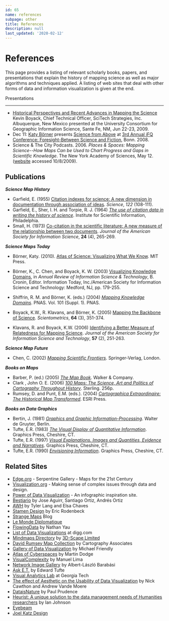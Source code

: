 ```yaml
---
id: 65
name: references
subpage: other
title: References
description: null
last_updated: '2020-02-12'
---
```

References
==========

This page provides a listing of relevant scholarly books, papers, and presentations that explain the history of mapping science as well as major algorithms and techniques applied. A listing of web sites that deal with other forms of data and information visualization is given at the end.

Presentations  

----------------

*   [Historical Perspectives and Recent Advances in Mapping the Science  
    ](/exhibit/docs/KWB_UCGIS_090622.pdf)Kevin Boyack, Chief Technical Officer, SciTech Strategies, Inc.  
    Albuquerque, New Mexico presented at the University Consortium for Geographic Information Science, Sante Fe, NM, Jun 22-23, 2009.
*   Dec 11: [Katy Börner](http://ella.slis.indiana.edu/~katy) presents [Science from Above](https://cns.iu.edu/docs/presentations/2008-borner-caesar-science-above.pdf) at [3rd Annual iFQ Conference: Foresight-Between Science and Fiction](http://www.research-information.de/Tagungen/Programm_engl.pdf), Bonn. 2008.
*   Science & The City Podcasts. 2006. _Places & Spaces: Mapping Science--How Maps Can be Used to Chart Progress and Gaps in Scientific Knowledge_. The New York Academy of Sciences, May 12. ([website](http://www.nyas.org/Publications/Media/PodcastDetail.aspx?cid=68ce212f-0234-4f77-9a13-d530d158ee5c) accessed 10/8/2009).

Publications
------------

**_Science Map History_**

*   Garfield, E. (1955) [Citation indexes for science: A new dimension in documentation through association of ideas](../exhibit/docs/Garfield1955cit.pdf). _Science_, _122_ (108-111).
*   Garfield, E., Sher, I. H. and Torpie, R. J. (1964) _[The use of citation data in writing the history of science](../exhibit/docs/Garfield1964use.pdf)_. Institute for Scientific Information, Philadelphia.
*   Small, H. (1973) [Co-citation in the scientific literature: A new measure of the relationship between two documents](../exhibit/docs/Small1973cocit.pdf). _Journal of the American Society for Information Science_, **24** (4), 265-269.

**_Science Maps Today_**

*   Börner, Katy. (2010). [Atlas of Science: Visualizing What We Know](http://scimaps.org/atlas_of_science.html). MIT Press.  
    
*   Börner, K., C. Chen, and Boyack, K. W. (2003) [Visualizing Knowledge Domains](https://cns.iu.edu/docs/publications/2003-borner-arist.pdf), in _Annual Review of Information Science & Technology_, B. Cronin, Editor. Information Today, Inc./American Society for Information Science and Technology: Medford, NJ, pp. 179-255.
*   Shiffrin, R. M. and Börner, K. (eds.) (2004) _[Mapping Knowledge Domains](https://ella.sice.indiana.edu/~katy/paper/04pnas-intro.pdf)_. PNAS. Vol. 101 (Suppl. 1). PNAS.
*   Boyack, K.W., R. Klavans, and Börner, K. (2005) [Mapping the Backbone of Science](https://cns.iu.edu/docs/publications/2005-boyack-mapbckbn.pdf). _Scientometrics_, **64** (3), 351-374.
*   Klavans, R. and Boyack, K.W. (2006) [Identifying a Better Measure of Relatedness for Mapping Science](../exhibit/docs/Klavans2006better.pdf). _Journal of the American Society for Information Science and Technology_, **57** (2), 251-263.

**_Science Map Future_**

*   Chen, C. (2002) _[Mapping Scientific Frontiers](http://www.amazon.com/gp/product/1852334940/sr=8-1/qid=1145914752/ref=sr_1_1/103-8959568-4717437?%5Fencoding=UTF8)_[](http://www.amazon.com/gp/product/1852334940/sr=8-1/qid=1145914752/ref=sr_1_1/103-8959568-4717437?%5Fencoding=UTF8). Springer-Verlag, London.

**_Books on Maps_**

*   Barber, P. (ed.) (2005) _[The Map Book](http://www.amazon.com/gp/product/0802714749/qid=1145914843/sr=2-1/ref=pd_bbs_b_2_1/103-8959568-4717437?s=books&v=glance&n=283155)_. Walker & Company.
*   Clark , John O. E. (2006) _[100 Maps: The Science, Art and Politics of Cartography Throughout History](http://www.amazon.com/gp/product/1402728859/qid=1145914920/sr=1-1/ref=sr_1_1/103-8959568-4717437?s=books&v=glance&n=283155)_. Sterling. 256p.
*   Rumsey, D. and Punt, E.M. (eds.). (2004) _[Cartographica Extraordinaire: The Historical Map Transformed](http://www.amazon.com/gp/product/1589480449/qid=1145914960/sr=2-1/ref=pd_bbs_b_2_1/103-8959568-4717437?s=books&v=glance&n=283155)_. ESRI Press.

**_Books on Data Graphics_**

*   Bertin, J. (1981) [_Graphics and Graphic Information-Processing_](http://portal.acm.org/citation.cfm?coll=GUIDE&dl=GUIDE&id=300683). Walter de Gruyter, Berlin.
*   Tufte, E.R. (1983) _[The Visual Display of Quantitative Information](http://www.amazon.com/gp/product/0961392142/qid=1145915119/sr=2-1/ref=pd_bbs_b_2_1/103-8959568-4717437?s=books&v=glance&n=283155)_. Graphics Press, Cheshire, CT.
*   Tufte, E.R. (1997) _[Visual Explanations. Images and Quantities, Evidence and Narratives](http://www.amazon.com/gp/product/0961392126/qid=1145915167/sr=1-1/ref=sr_1_1/103-8959568-4717437?s=books&v=glance&n=283155)_. Graphics Press, Cheshire, CT.
*   Tufte, E.R. (1990) _[Envisioning Information](http://www.amazon.com/gp/product/0961392118/qid=1145915214/sr=2-1/ref=pd_bbs_b_2_1/103-8959568-4717437?s=books&v=glance&n=283155)_. Graphics Press, Cheshire, CT.

Related Sites
-------------

*   [Edge.org](https://www.edge.org/event/edge-serpentine-gallery-maps-for-the-21st-century) - Serpentine Gallery - Maps for the 21st Century
*   [Visualization.org](http://www.visualizing.org/) - Making sense of complex issues through data and design.
*   [Power of Data Visualization](http://www.pdviz.com/) - An infographic inspiration site.
*   [Bestiario](http://www.bestiario.org/) by Jose Aguirr, Santiago Ortiz, Andrés Ortiz
*   [AWH](http://www.alwayswithhonor.com/) by Tyler Lang and Elsa Chaves
*   [Stamen Design](http://stamen.com/) by Eric Rodenbeck
*   [Strange Maps](http://strangemaps.wordpress.com) Blog
*   [Le Monde Diplomatique](http://www.monde-diplomatique.fr/cartes)
*   [FlowingData](http://flowingdata.com/) by Nathan Yau
*   [List of Data Visualizations](https://digg.com/channel/data-viz) at digg.com
*   [Mindmaps Directory](http://www.topicscape.com/mindmaps/) by [3D-Scape Limited](http://www.3d-scape.com/)
*   [David Rumsey Map Collection](http://www.davidrumsey.com/GIS/) by Cartography Associates
*   [Gallery of Data Visualization](http://datavis.ca/gallery/) by Michael Friendly
*   [Atlas of Cyberspaces](http://www.cybergeography.org/atlas/atlas.html) by Martin Dodge
*   [VisualComplexity](http://www.visualcomplexity.com) by Manuel Lima
*   [Network Image Gallery](http://barabasi.com/publications/24/network-science) by Albert-László Barabási
*   [Ask E.T.](http://www.edwardtufte.com/tufte/index) by Edward Tufte
*   [Visual Analytics Lab](https://gtvalab.github.io/) at Georgia Tech
*   [The effect of Aesthetic on the Usability of Data Visualization](https://ieeexplore.ieee.org/stamp/stamp.jsp?tp=&arnumber=4272047) by Nick Cawthon and Andrew Vande Moere
*   [DataisNature](http://dataisnature.com) by Paul Prudence
*   [Heurist: A unique solution to the data management needs of Humanities researchers](http://heuristnetwork.org/) by Ian Johnson
*   [Eyebeam](http://www.eyebeam.org)
*   [Joel Katz Design](http://www.joelkatzdesign.com)